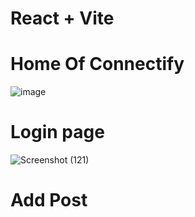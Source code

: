 # React + Vite
# Home Of Connectify

![image](https://github.com/user-attachments/assets/06d2fa64-65a1-4d4a-9fa1-58313247d537)

# Login page
![Screenshot (121)](https://github.com/user-attachments/assets/2a73a460-c05d-4509-b7eb-0c9f5db290a2)

# Add Post
